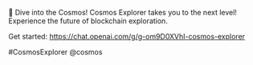 🚀 Dive into the Cosmos! Cosmos Explorer takes you to the next level!
Experience the future of blockchain exploration.

Get started: https://chat.openai.com/g/g-om9D0XVhI-cosmos-explorer

#CosmosExplorer @cosmos
